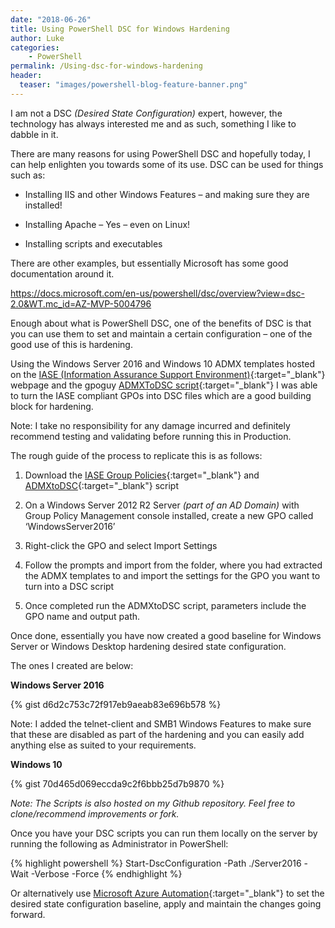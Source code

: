 ```yaml
---
date: "2018-06-26"
title: Using PowerShell DSC for Windows Hardening
author: Luke
categories:
    - PowerShell
permalink: /Using-dsc-for-windows-hardening
header:
  teaser: "images/powershell-blog-feature-banner.png"
---
```

I am not a DSC *(Desired State Configuration)* expert, however, the technology
has always interested me and as such, something I like to dabble in it.

There are many reasons for using PowerShell DSC and hopefully today, I can help
enlighten you towards some of its use. DSC can be used for things such as:

- Installing IIS and other Windows Features – and making sure they are installed!

- Installing Apache – Yes – even on Linux!

- Installing scripts and executables

There are other examples, but essentially Microsoft has some good documentation
around it.

<https://docs.microsoft.com/en-us/powershell/dsc/overview?view=dsc-2.0&WT.mc_id=AZ-MVP-5004796>

Enough about what is PowerShell DSC, one of the benefits of DSC is that you can
use them to set and maintain a certain configuration – one of the good use of
this is hardening.

Using the Windows Server 2016 and Windows 10 ADMX templates hosted on
the [IASE (Information Assurance Support
Environment)](https://iase.disa.mil/stigs/gpo/Pages/index.aspx){:target="_blank"} webpage and the
gpoguy [ADMXToDSC script](https://github.com/gpoguy/ADMXToDSC){:target="_blank"} I was able to
turn the IASE compliant GPOs into DSC files which are a good building block for
hardening.

Note: I take no responsibility for any damage incurred and definitely recommend testing and validating before running this in Production.

The rough guide of the process to replicate this is as follows:

1. Download the [IASE Group  Policies](https://iase.disa.mil/stigs/gpo/Pages/index.aspx){:target="_blank"} and
    [ADMXtoDSC](https://github.com/gpoguy/ADMXToDSC){:target="_blank"} script

2. On a Windows Server 2012 R2 Server *(part of an AD Domain)* with Group Policy
    Management console installed, create a new GPO called ‘WindowsServer2016’

3. Right-click the GPO and select Import Settings

4. Follow the prompts and import from the folder, where you had extracted the
    ADMX templates to and import the settings for the GPO you want to turn into
    a DSC script

5. Once completed run the ADMXtoDSC script, parameters include the GPO name and
    output path.

Once done, essentially you have now created a good baseline for Windows Server
or Windows Desktop hardening desired state configuration.

The ones I created are below:

**Windows Server 2016**

{% gist d6d2c753c72f917eb9aeab83e696b578 %}

Note: I added the telnet-client and SMB1 Windows Features to make sure that
these are disabled as part of the hardening and you can easily add anything else as suited to your requirements.

**Windows 10**

{% gist 70d465d069eccda9c2f6bbb25d7b9870 %}

*Note: The Scripts is also hosted on my Github repository. Feel free to
clone/recommend improvements or fork.*

Once you have your DSC scripts you can run them locally on the server by running
the following as Administrator in PowerShell:

{% highlight powershell %}
Start-DscConfiguration -Path ./Server2016 -Wait -Verbose -Force
{% endhighlight %}

Or alternatively use [Microsoft Azure
Automation](https://docs.microsoft.com/en-us/azure/automation/automation-dsc-overview?WT.mc_id=AZ-MVP-5004796){:target="_blank"}
to set the desired state configuration baseline, apply and maintain the changes
going forward.
